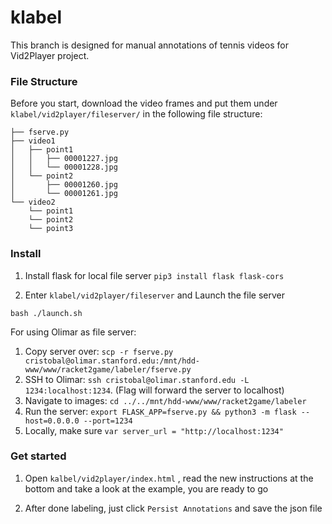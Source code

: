 # klabel

This branch is designed for manual annotations of tennis videos for Vid2Player project.

### File Structure
Before you start, download the video frames and put them under `klabel/vid2player/fileserver/` in the following file structure:
```
├── fserve.py
├── video1
│   ├── point1
│   │   ├── 00001227.jpg
│   │   └── 00001228.jpg
│   └── point2
│       ├── 00001260.jpg
│       └── 00001261.jpg
└── video2
    └── point1
    └── point2
    └── point3
```

### Install
1. Install flask for local file server
```pip3 install flask flask-cors```

2. Enter `klabel/vid2player/fileserver` and Launch the file server
```
bash ./launch.sh
```

For using Olimar as file server:
1. Copy server over: `scp -r fserve.py cristobal@olimar.stanford.edu:/mnt/hdd-www/www/racket2game/labeler/fserve.py`
2. SSH to Olimar: `ssh cristobal@olimar.stanford.edu -L 1234:localhost:1234`. (Flag will forward the server to localhost)
3. Navigate to images: `cd ../../mnt/hdd-www/www/racket2game/labeler`
4. Run the server: `export FLASK_APP=fserve.py && python3 -m flask --host=0.0.0.0 --port=1234`
5. Locally, make sure `var server_url = "http://localhost:1234"`

### Get started

1. Open `kalbel/vid2player/index.html` , read the new instructions at the bottom and take a look at the example, you are ready to go

2. After done labeling, just click `Persist Annotations` and save the json file
